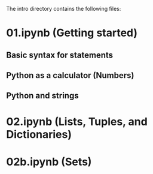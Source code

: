 The intro directory contains the following files:

# 01.ipynb (Getting started)
  
## Basic syntax for statements
## Python as a calculator (Numbers)
## Python and strings
    
# 02.ipynb (Lists, Tuples, and Dictionaries)

# 02b.ipynb (Sets)

